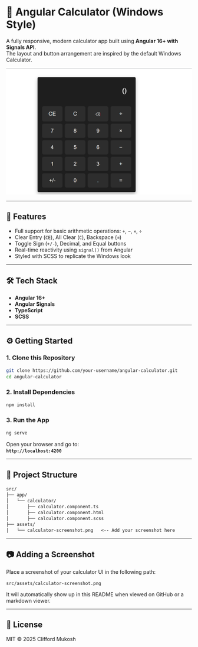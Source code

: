 
# 🧮 Angular Calculator (Windows Style)

A fully responsive, modern calculator app built using **Angular 16+ with Signals API**.  
The layout and button arrangement are inspired by the default Windows Calculator.

![Calculator Screenshot](./calc.png)

---

## 🚀 Features

- Full support for basic arithmetic operations: `+`, `−`, `×`, `÷`
- Clear Entry (`CE`), All Clear (`C`), Backspace (`⌫`)
- Toggle Sign (`+/-`), Decimal, and Equal buttons
- Real-time reactivity using `signal()` from Angular
- Styled with SCSS to replicate the Windows look

---

## 🛠️ Tech Stack

- **Angular 16+**
- **Angular Signals**
- **TypeScript**
- **SCSS**

---

## ⚙️ Getting Started

### 1. Clone this Repository

```bash
git clone https://github.com/your-username/angular-calculator.git
cd angular-calculator
```

### 2. Install Dependencies

```bash
npm install
```

### 3. Run the App

```bash
ng serve
```

Open your browser and go to:  
**`http://localhost:4200`**

---

## 📁 Project Structure

```
src/
├── app/
│   └── calculator/
│       ├── calculator.component.ts
│       ├── calculator.component.html
│       ├── calculator.component.scss
├── assets/
│   └── calculator-screenshot.png   <-- Add your screenshot here
```

---

## 📷 Adding a Screenshot

Place a screenshot of your calculator UI in the following path:  
```
src/assets/calculator-screenshot.png
```

It will automatically show up in this README when viewed on GitHub or a markdown viewer.

---

## 📄 License

MIT © 2025 Clifford Mukosh
